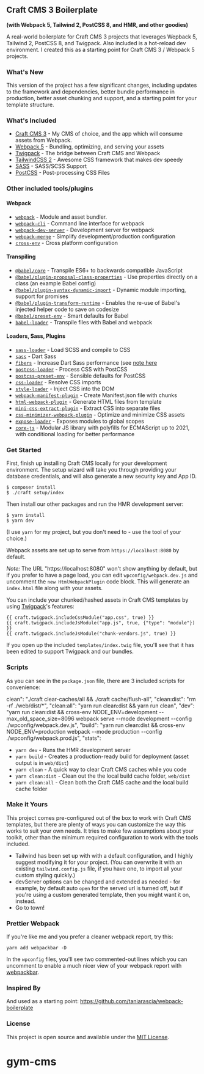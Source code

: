 ## Craft CMS 3 Boilerplate
**(with Webpack 5, Tailwind 2, PostCSS 8, and HMR, and other goodies)**

A real-world boilerplate for Craft CMS 3 projects that leverages Wepback 5, Tailwind 2, PostCSS 8, and Twigpack. Also included is a hot-reload dev environment. I created this as a starting point for Craft CMS 3 / Webpack 5 projects.

### What's New

This version of the project has a few significant changes, including updates to the framework and dependencies, better bundle performance in production, better asset chunking and support, and a starting point for your template structure.

### What's Included

* [Craft CMS 3](https://github.com/craftcms/cms) - My CMS of choice, and the app which will consume assets from Webpack.
* [Webpack 5](https://webpack.js.org/blog/2020-10-10-webpack-5-release/) - Bundling, optimizing, and serving your assets
* [Twigpack](https://github.com/nystudio107/craft-twigpack) - The bridge between Craft CMS and Webpack
* [TailwindCSS 2](https://tailwindcss.com) - Awesome CSS framework that makes dev speedy
* [SASS](https://sass-lang.com/) - SASS/SCSS Support
* [PostCSS](https://postcss.org/) - Post-processing CSS Files

### Other included tools/plugins
#### Webpack
* [`webpack`](https://github.com/webpack/webpack) - Module and asset bundler.
* [`webpack-cli`](https://github.com/webpack/webpack-cli) - Command line interface for webpack
* [`webpack-dev-server`](https://github.com/webpack/webpack-dev-server) - Development server for webpack
* [`webpack-merge`](https://github.com/survivejs/webpack-merge) - Simplify development/production configuration
* [`cross-env`](https://github.com/kentcdodds/cross-env) - Cross platform configuration

#### Transpiling
* [`@babel/core`](https://www.npmjs.com/package/@babel/core) - Transpile ES6+ to backwards compatible JavaScript
* [`@babel/plugin-proposal-class-properties`](https://babeljs.io/docs/en/babel-plugin-proposal-class-properties) - Use properties directly on a class (an example Babel config)
* [`@babel/plugin-syntax-dynamic-import`](https://babeljs.io/docs/en/babel-plugin-syntax-dynamic-import) - Dynamic module importing, support for promises
* [`@babel/plugin-transform-runtime`](https://babeljs.io/docs/en/babel-plugin-transform-runtime) - Enables the re-use of Babel's injected helper code to save on codesize
* [`@babel/preset-env`](https://babeljs.io/docs/en/babel-preset-env) - Smart defaults for Babel
* [`babel-loader`](https://webpack.js.org/loaders/babel-loader/) - Transpile files with Babel and webpack

#### Loaders, Sass, Plugins
* [`sass-loader`](https://webpack.js.org/loaders/sass-loader/) - Load SCSS and compile to CSS
* [`sass`](https://github.com/sass/dart-sass) - Dart Sass
* [`fibers`](https://www.npmjs.com/package/fibers) - Increase Dart Sass performance (see [note here](https://github.com/sass/dart-sass/blob/master/README.md#javascript-api)
* [`postcss-loader`](https://webpack.js.org/loaders/postcss-loader/) - Process CSS with PostCSS
* [`postcss-preset-env`](https://www.npmjs.com/package/postcss-preset-env) - Sensible defaults for PostCSS
* [`css-loader`](https://webpack.js.org/loaders/css-loader/) - Resolve CSS imports
* [`style-loader`](https://webpack.js.org/loaders/style-loader/) - Inject CSS into the DOM
* [`webpack-manifest-plugin`](https://www.npmjs.com/package/webpack-manifest-plugin) - Create Manifest.json file with chunks
* [`html-webpack-plugin`](https://github.com/jantimon/html-webpack-plugin) - Generate HTML files from template
* [`mini-css-extract-plugin`](https://github.com/webpack-contrib/mini-css-extract-plugin) - Extract CSS into separate files
* [`css-minimizer-webpack-plugin`](https://webpack.js.org/plugins/css-minimizer-webpack-plugin/) - Optimize and minimize CSS assets
* [`expose-loader`](https://webpack.js.org/loaders/expose-loader/) - Exposes modules to global scopes
* [`core-js`](https://www.npmjs.com/package/core-js) - Modular JS library with polyfills for ECMAScript up to 2021, with conditional loading for better performance

### Get Started

First, finish up installing Craft CMS locally for your development environment. The setup wizard will take you through providing your database credentials, and will also generate a new security key and App ID.

```
$ composer install
$ ./craft setup/index
```

Then install our other packages and run the HMR development server:

```
$ yarn install
$ yarn dev
```
(I use `yarn` for my project, but you don't need to - use the tool of your choice.)

Webpack assets are set up to serve from `https://localhost:8080` by default.  

*Note:* The URL "https://localhost:8080" won't show anything by default, but if you prefer to have a page load, you can edit `wpconfig/webpack.dev.js` and uncomment the `new HtmlWebpackPlugin` code block. This will generate an `index.html` file along with your assets.

You can include your chunked/hashed assets in Craft CMS templates by using [Twigpack](https://nystudio107.com/docs/twigpack/)'s features:

```
{{ craft.twigpack.includeCssModule("app.css", true) }}
{{ craft.twigpack.includeJsModule("app.js", true, {"type": "module"}) }}
{{ craft.twigpack.includeJsModule("chunk-vendors.js", true) }}
```

If you open up the included `templates/index.twig` file, you'll see that it has been edited to support Twigpack and our bundles. 

### Scripts

As you can see in the `package.json` file, there are 3 included scripts for convenience:

clean": "./craft clear-caches/all && ./craft cache/flush-all",
    "clean:dist": "rm -rf ./web/dist/*",
    "clean:all": "yarn run clean:dist && yarn run clean",
    "dev": "yarn run clean:dist && cross-env NODE_ENV=development --max_old_space_size=8096 webpack serve --mode development --config ./wpconfig/webpack.dev.js",
    "build": "yarn run clean:dist && cross-env NODE_ENV=production webpack --mode production --config ./wpconfig/webpack.prod.js",
    "stats":

* `yarn dev` - Runs the HMR development server
* `yarn build` - Creates a production-ready build for deployment (asset output is in `web/dist`)
* `yarn clean` - A quick way to clear Craft CMS caches while you code
* `yarn clean:dist` - Clean out the the local build cache folder, `web/dist`
* `yarn clean:all` - Clean both the Craft CMS cache and the local build cache folder

### Make it Yours

This project comes pre-configured out of the box to work with Craft CMS templates, but there are plenty of ways you can customize the way this works to suit your own needs.  It tries to make few assumptions about your toolkit, other than the minimum required configuration to work with the tools included.

- Tailwind has been set up with with a default configuration, and I highly suggest modifying it for your project. (You can overwrite it with an existing `tailwind.config.js` file, if you have one, to import all your custom styling quickly.)
- devServer options can be changed and extended as needed - for example, by default auto `open` for the served url is turned off, but if you're using a custom generated template, then you might want it on, instead.
- Go to town!

### Prettier Webpack

If you're like me and you prefer a cleaner webpack report, try this:

`yarn add webpackbar -D`

In the `wpconfig` files, you'll see two commented-out lines which you can uncomment to enable a much nicer view of your webpack report with [webpackbar](https://github.com/nuxt-contrib/webpackbar).

### Inspired By

And used as a starting point: https://github.com/taniarascia/webpack-boilerplate

### License

This project is open source and available under the [MIT License](https://github.com/taniarascia/webpack-boilerplate/blob/master/LICENSE).
# gym-cms
